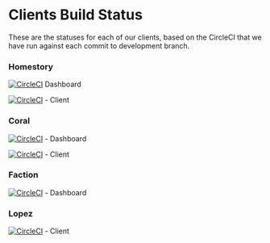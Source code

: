 # Clients Build Status

These are the statuses for each of our clients, based on the CircleCI that we have run against each commit to development branch.

### Homestory
[![CircleCI](https://circleci.com/gh/pandatech-io/kirin-dashboard.svg?style=svg&circle-token=dd3e121c2cf9c91ab70fa4a3e7562860f6452a9e)](https://circleci.com/gh/pandatech-io/kirin-dashboard) Dashboard

[![CircleCI](https://circleci.com/gh/pandatech-io/kirin-web.svg?style=svg&circle-token=af1777b594f809594b043871e9419c9271bf8267)](https://circleci.com/gh/pandatech-io/kirin-web) - Client 


### Coral
[![CircleCI](https://circleci.com/gh/pandatech-io/coral-CMS.svg?style=svg&circle-token=6b06c63e83f52dc127a33eef43c220a7820dcc52)](https://circleci.com/gh/pandatech-io/coral-CMS) - Dashboard

[![CircleCI](https://circleci.com/gh/pandatech-io/coral-web.svg?style=svg&circle-token=40d31e041c68c11f2b522be44eb991f80944b1ba)](https://circleci.com/gh/pandatech-io/coral-web) - Client


### Faction
[![CircleCI](https://circleci.com/gh/pandatech-io/faction-cms.svg?style=svg&circle-token=3befea633d400cb9e140cff6c70a2d011bcb31e8)](https://circleci.com/gh/pandatech-io/faction-cms) - Dashboard


### Lopez 
[![CircleCI](https://circleci.com/gh/pandatech-io/lopez.svg?style=svg&circle-token=4c9384754f9f89a2f6c7a4f4182407f50e09e56d)](https://circleci.com/gh/pandatech-io/lopez) - Client
